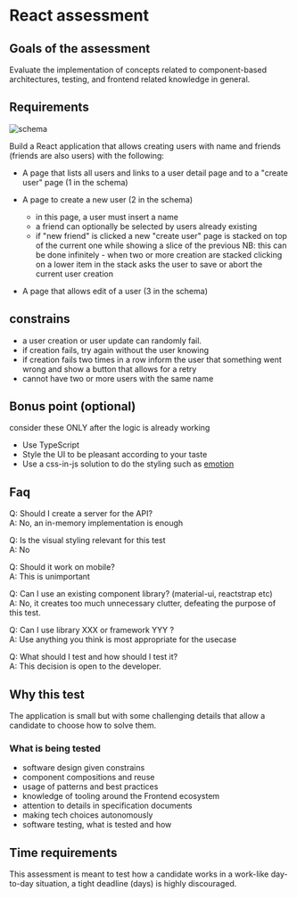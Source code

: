 # React assessment

## Goals of the assessment

Evaluate the implementation of concepts related to component-based architectures, testing, and frontend related knowledge in general.

## Requirements

![schema](schema.jpg)

Build a React application that allows creating users with name and friends (friends are also users) with the following:

- A page that lists all users and links to a user detail page and to a "create user" page (1 in the schema)
- A page to create a new user (2 in the schema)

  - in this page, a user must insert a name
  - a friend can optionally be selected by users already existing
  - if "new friend" is clicked a new "create user" page is stacked on top of the current one while showing a slice of the previous
    NB: this can be done infinitely - when two or more creation are stacked clicking on a lower item in the stack asks the user to save or abort the current user creation

- A page that allows edit of a user (3 in the schema)

## constrains

- a user creation or user update can randomly fail.
- if creation fails, try again without the user knowing
- if creation fails two times in a row inform the user that something went wrong and show a button that allows for a retry
- cannot have two or more users with the same name

## Bonus point (optional)

consider these ONLY after the logic is already working

- Use TypeScript
- Style the UI to be pleasant according to your taste
- Use a css-in-js solution to do the styling such as [emotion](https://emotion.sh/)

## Faq

Q: Should I create a server for the API?  
A: No, an in-memory implementation is enough

Q: Is the visual styling relevant for this test  
A: No

Q: Should it work on mobile?  
A: This is unimportant

Q: Can I use an existing component library? (material-ui, reactstrap etc)  
A: No, it creates too much unnecessary clutter, defeating the purpose of this test.

Q: Can I use library XXX or framework YYY ?  
A: Use anything you think is most appropriate for the usecase

Q: What should I test and how should I test it?  
A: This decision is open to the developer.

## Why this test

The application is small but with some challenging details that allow a candidate to choose how to solve them.

### What is being tested

- software design given constrains
- component compositions and reuse
- usage of patterns and best practices
- knowledge of tooling around the Frontend ecosystem
- attention to details in specification documents
- making tech choices autonomously
- software testing, what is tested and how

## Time requirements

This assessment is meant to test how a candidate works in a work-like day-to-day situation, a tight deadline (days) is highly discouraged.
